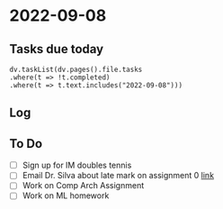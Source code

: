 # 2022-09-08
## Tasks due today
```dataviewjs
dv.taskList(dv.pages().file.tasks
.where(t => !t.completed)
.where(t => t.text.includes("2022-09-08")))
```
## Log

## To Do
- [ ] Sign up for IM doubles tennis
- [ ] Email Dr. Silva about late mark on assignment 0 [link](https://ufl.instructure.com/courses/459156/grades)
- [ ] Work on Comp Arch Assignment
- [ ] Work on ML homework
